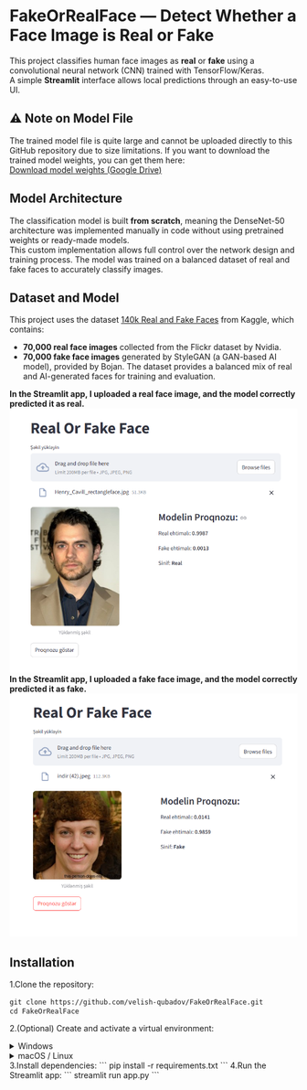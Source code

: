 # FakeOrRealFace — Detect Whether a Face Image is Real or Fake
This project classifies human face images as **real** or **fake** using a convolutional neural network (CNN) trained with TensorFlow/Keras.  
A simple **Streamlit** interface allows local predictions through an easy-to-use UI.

## ⚠️ Note on Model File
The trained model file is quite large and cannot be uploaded directly to this GitHub repository due to size limitations.
If you want to download the trained model weights, you can get them here:  
[Download model weights (Google Drive)](https://drive.google.com/file/d/1HgMOaApCpwK23BYISxEKoiPEMVLL07K1/view?usp=sharing)

## Model Architecture
The classification model is built **from scratch**, meaning the DenseNet-50 architecture was implemented manually in code without using pretrained weights or ready-made models.  
This custom implementation allows full control over the network design and training process.
The model was trained on a balanced dataset of real and fake faces to accurately classify images.

## Dataset and Model
This project uses the dataset [140k Real and Fake Faces](https://www.kaggle.com/datasets/xhlulu/140k-real-and-fake-faces) from Kaggle, which contains:
- **70,000 real face images** collected from the Flickr dataset by Nvidia.
- **70,000 fake face images** generated by StyleGAN (a GAN-based AI model), provided by Bojan.
The dataset provides a balanced mix of real and AI-generated faces for training and evaluation.

**In the Streamlit app, I uploaded a real face image, and the model correctly predicted it as real.**
![Real face prediction](assets/Real.png)
**In the Streamlit app, I uploaded a fake face image, and the model correctly predicted it as fake.**
![Fake face prediction](assets/Fake.png)

## Installation
1.Clone the repository:
```
git clone https://github.com/velish-qubadov/FakeOrRealFace.git
cd FakeOrRealFace
```
2.(Optional) Create and activate a virtual environment:
<details> <summary>Windows</summary>
```
python -m venv venv
venv\Scripts\activate
```
</details> <details> <summary>macOS / Linux</summary>
```
python3 -m venv venv
source venv/bin/activate
```
</details>
3.Install dependencies:
```
pip install -r requirements.txt
```
4.Run the Streamlit app:
```
streamlit run app.py
```
